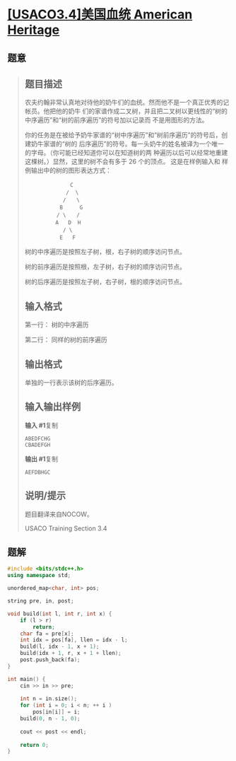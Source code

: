 #  [[USACO3.4]美国血统 American Heritage](https://www.luogu.com.cn/problem/P1827)

## 题意

>   ## 题目描述
>
>   农夫约翰非常认真地对待他的奶牛们的血统。然而他不是一个真正优秀的记帐员。他把他的奶牛 们的家谱作成二叉树，并且把二叉树以更线性的“树的中序遍历”和“树的前序遍历”的符号加以记录而 不是用图形的方法。
>
>   你的任务是在被给予奶牛家谱的“树中序遍历”和“树前序遍历”的符号后，创建奶牛家谱的“树的 后序遍历”的符号。每一头奶牛的姓名被译为一个唯一的字母。（你可能已经知道你可以在知道树的两 种遍历以后可以经常地重建这棵树。）显然，这里的树不会有多于 26 个的顶点。 这是在样例输入和 样例输出中的树的图形表达方式：
>
>   ```
>   　　　　　　　　 C
>   　　　　　　   /  \
>   　　　　　　  /　　\
>   　　　　　　 B　　  G
>   　　　　　　/ \　　/
>   　　　　   A   D  H
>   　　　　　　  / \
>   　　　　　　 E   F
>   ```
>
>   树的中序遍历是按照左子树，根，右子树的顺序访问节点。
>
>   树的前序遍历是按照根，左子树，右子树的顺序访问节点。
>
>   树的后序遍历是按照左子树，右子树，根的顺序访问节点。
>
>   ## 输入格式
>
>   第一行： 树的中序遍历
>
>   第二行： 同样的树的前序遍历
>
>   ## 输出格式
>
>   单独的一行表示该树的后序遍历。
>
>   ## 输入输出样例
>
>   **输入 #1**复制
>
>   ```
>   ABEDFCHG
>   CBADEFGH 
>   ```
>
>   **输出 #1**复制
>
>   ```
>   AEFDBHGC
>   ```
>
>   ## 说明/提示
>
>   题目翻译来自NOCOW。
>
>   USACO Training Section 3.4

## 题解



```c++
#include <bits/stdc++.h>
using namespace std;

unordered_map<char, int> pos;

string pre, in, post;

void build(int l, int r, int x) {
    if (l > r)
        return;
    char fa = pre[x];
    int idx = pos[fa], llen = idx - l;
    build(l, idx - 1, x + 1);
    build(idx + 1, r, x + 1 + llen);
    post.push_back(fa);
}

int main() {
    cin >> in >> pre;
    
    int n = in.size();
    for (int i = 0; i < n; ++ i )
        pos[in[i]] = i;
    build(0, n - 1, 0);
    
    cout << post << endl;
    
    return 0;
}
```



```python3

```

